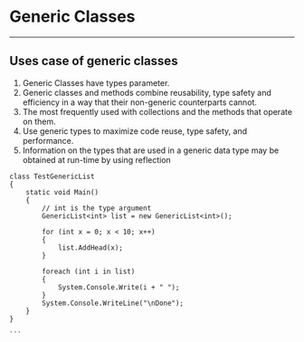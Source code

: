 # Generic Classes
---
## Uses case of generic classes

1. Generic Classes have types parameter.
2. Generic classes and methods combine reusability, type safety and efficiency in a way that their non-generic counterparts cannot.
3. The most frequently used with collections and the methods that operate on them.
4. Use generic types to maximize code reuse, type safety, and performance.
5. Information on the types that are used in a generic data type may be obtained at run-time by using reflection

````
class TestGenericList
{
    static void Main()
    {
        // int is the type argument
        GenericList<int> list = new GenericList<int>();

        for (int x = 0; x < 10; x++)
        {
            list.AddHead(x);
        }

        foreach (int i in list)
        {
            System.Console.Write(i + " ");
        }
        System.Console.WriteLine("\nDone");
    }
}

```
